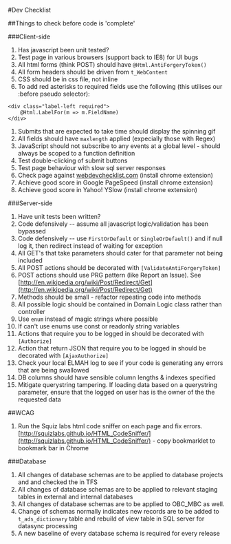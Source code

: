 #Dev Checklist

##Things to check before code is 'complete'

###Client-side
1. Has javascript been unit tested?
1. Test page in various browsers (support back to IE8) for UI bugs
1. All html forms (think POST) should have `@Html.AntiForgeryToken()`
1. All form headers should be driven from `t_WebContent`
1. CSS should be in css file, not inline
1. To add red asterisks to required fields use the following (this utilises our :before pseudo selector):
```
<div class="label-left required">							
    @Html.LabelFor(m => m.FieldName)
</div>
```
1. Submits that are expected to take time should display the spinning gif
1. All fields should have `maxlength` applied (expecially those with Regex)
1. JavaScript should not subscribe to any events at a global level - should always be scoped to a function definition
1. Test double-clicking of submit buttons
1. Test page behaviour with slow sql server responses
1. Check page against [webdevchecklist.com](http://webdevchecklist.com) (install chrome extension)
1. Achieve good score in Google PageSpeed (install chrome extension)
1. Achieve good score in Yahoo! YSlow (install chrome extension)

###Server-side
1. Have unit tests been written?
1. Code defensively -- assume all javascript logic/validation has been bypassed
1. Code defensively -- use `FirstOrDefault` or `SingleOrDefault()` and if null log it, then redirect instead of waiting for exception
1. All GET's that take parameters should cater for that parameter not being included
1. All POST actions should be decorated with `[ValidateAntiForgeryToken]`
1. POST actions should use PRG pattern (like Report an Issue). See [http://en.wikipedia.org/wiki/Post/Redirect/Get](http://en.wikipedia.org/wiki/Post/Redirect/Get)
1. Methods should be small - refactor repeating code into methods
1. All possible logic should be contained in Domain Logic class rather than controller
1. Use `enum` instead of magic strings where possible
1. If can't use enums use const or readonly string variables
1. Actions that require you to be logged in should be decorated with ```[Authorize]```
1. Action that return  JSON that require you to be logged in should be decorated with ```[AjaxAuthorize]```
1. Check your local ELMAH log to see if your code is generating any errors that are being swallowed
1. DB columns should have sensible column lengths & indexes specified
1. Mitigate querystring tampering. If loading data based on a querystring parameter, ensure that the logged on user has is the owner of the the requested data 

##WCAG
1. Run the Squiz labs html code sniffer on each page and fix errors. [http://squizlabs.github.io/HTML_CodeSniffer/](http://squizlabs.github.io/HTML_CodeSniffer/) - copy bookmarklet to bookmark bar in Chrome

###Database
1. All changes of database schemas are to be applied to database projects and and checked the in TFS
1. All changes of database schemas are to be applied to relevant staging tables in external and internal databases
1. All changes of database schemas are to be applied to OBC_MBC as well.
1. Change of schemas normally indicates new records are to be added to `t_ads_dictionary` table and rebuild of view table in SQL server for datasync processing
2. A new baseline of every database schema is required for every release

